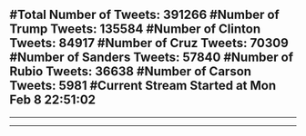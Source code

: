 #Total Number of Tweets: 391266 
#Number of Trump Tweets: 135584
#Number of Clinton Tweets: 84917
#Number of Cruz Tweets: 70309
#Number of Sanders Tweets: 57840
#Number of Rubio Tweets: 36638
#Number of Carson Tweets: 5981
#Current Stream Started at Mon Feb  8 22:51:02
---
---
---
